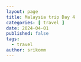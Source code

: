 ```yaml
---
layout: page
title: Malaysia trip Day 4
categories: [ travel ]
date: 2024-04-01
published: false
tags:
  - travel
author: srikomm
---
```

